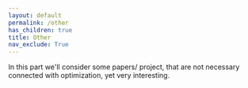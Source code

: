 ```yaml
---
layout: default
permalink: /other
has_children: true
title: Other
nav_exclude: True
---
```


In this part we'll consider some papers/ project, that are not necessary connected with optimization, yet very interesting.